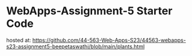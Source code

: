 # WebApps-Assignment-5 Starter Code
hosted at: https://github.com/44-563-Web-Apps-S23/44563-webapps-s23-assignment5-beepetaswathi/blob/main/plants.html
